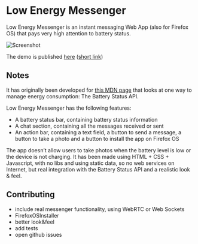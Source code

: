 # Low Energy Messenger

Low Energy Messenger is an instant messaging Web App (also for Firefox OS) that pays very high attention to battery status.

![Screenshot](https://raw.github.com/franciov/low-energy-messenger/master/img/screenshots/firefoxos-simulator.png)

The demo is published [here](http://www.francesco.iovine.name/mdn/low-energy-messenger/public_html/) ([short link](http://goo.gl/87QanF))

## Notes

It has originally been developed for [this MDN page](https://developer.mozilla.org/en-US/Apps/Developing/gather_and_modify_data/retrieving_battery_status_information) that looks at one way to manage energy consumption: The Battery Status API.

Low Energy Messenger has the following features:

- A battery status bar, containing battery status information
- A chat section, containing all the messages received or sent
- An action bar, containing a text field, a button to send a message, a button to take a photo and a button to install the app on Firefox OS

The app doesn’t allow users to take photos when the battery level is low or the device is not charging. It has been made using HTML + CSS + Javascript, with no libs and using static data, so no web services on Internet, but real integration with the Battery Status API and a realistic look & feel.

## Contributing

- include real messenger functionality, using WebRTC or Web Sockets
- FirefoxOSInstaller
- better look&feel
- add tests
- open github issues

